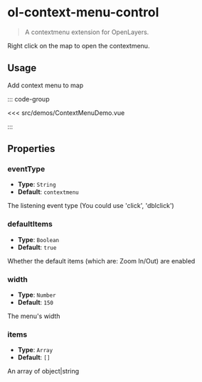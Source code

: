 # ol-context-menu-control

> A contextmenu extension for OpenLayers.

Right click on the map to open the contextmenu.

<script setup>
import ContextMenuDemo from "@demos/ContextMenuDemo.vue"
</script>
<ClientOnly>
<ContextMenuDemo />
</ClientOnly>

## Usage

Add context menu to map

::: code-group

<<< src/demos/ContextMenuDemo.vue

:::

## Properties

### eventType

- **Type**: `String`
- **Default**: `contextmenu`

The listening event type (You could use 'click', 'dblclick')

### defaultItems

- **Type**: `Boolean`
- **Default**: `true`

Whether the default items (which are: Zoom In/Out) are enabled

### width

- **Type**: `Number`
- **Default**: `150`

The menu's width

### items

- **Type**: `Array`
- **Default**: `[]`

An array of object|string
